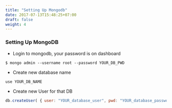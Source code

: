 ```yaml
---
title: "Setting Up Mongodb"
date: 2017-07-13T15:48:25+07:00
draft: false
weight: 4
---
```


### Setting Up MongoDB

- Login to mongodb, your password is on dashboard

`$ mongo admin --username root --password YOUR_DB_PWD`

- Create new database name

`use YOUR_DB_NAME`

- Create new User for that DB

```javascript
db.createUser( { user: "YOUR_database_user", pwd: "YOUR_database_password", roles: [ "readWrite", "dbAdmin" ]} )
```
